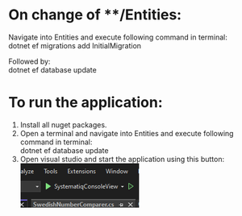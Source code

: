 
# On change of **/Entities:
Navigate into Entities and execute following command in terminal:<br>
dotnet ef migrations add InitialMigration

Followed by:<br>
dotnet ef database update

# To run the application:
1. Install all nuget packages.
2. Open a terminal and navigate into Entities and execute following command in terminal:<br>dotnet ef database update
3. Open visual studio and start the application using this button:<br> ![Execute/run-button](./Images/run_button.png)